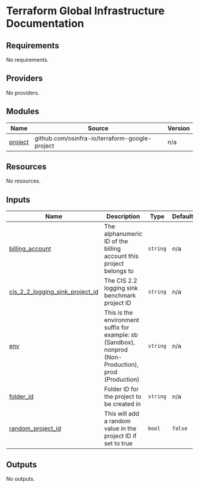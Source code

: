 # Terraform Global Infrastructure Documentation

<!-- BEGINNING OF PRE-COMMIT-TERRAFORM DOCS HOOK -->
## Requirements

No requirements.

## Providers

No providers.

## Modules

| Name | Source | Version |
|------|--------|---------|
| <a name="module_project"></a> [project](#module\_project) | github.com/osinfra-io/terraform-google-project | n/a |

## Resources

No resources.

## Inputs

| Name | Description | Type | Default | Required |
|------|-------------|------|---------|:--------:|
| <a name="input_billing_account"></a> [billing\_account](#input\_billing\_account) | The alphanumeric ID of the billing account this project belongs to | `string` | n/a | yes |
| <a name="input_cis_2_2_logging_sink_project_id"></a> [cis\_2\_2\_logging\_sink\_project\_id](#input\_cis\_2\_2\_logging\_sink\_project\_id) | The CIS 2.2 logging sink benchmark project ID | `string` | n/a | yes |
| <a name="input_env"></a> [env](#input\_env) | This is the environment suffix for example: sb (Sandbox), nonprod (Non-Production), prod (Production) | `string` | n/a | yes |
| <a name="input_folder_id"></a> [folder\_id](#input\_folder\_id) | Folder ID for the project to be created in | `string` | n/a | yes |
| <a name="input_random_project_id"></a> [random\_project\_id](#input\_random\_project\_id) | This will add a random value in the project ID if set to true | `bool` | `false` | no |

## Outputs

No outputs.
<!-- END OF PRE-COMMIT-TERRAFORM DOCS HOOK -->
